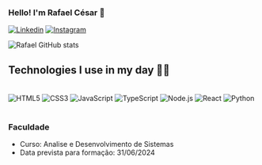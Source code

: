 ### Hello! I'm Rafael César 👋

[![Linkedin](https://img.shields.io/badge/LinkedIn-0077B5?style=for-the-badge&logo=linkedin&logoColor=white)](https://www.linkedin.com/in/rafael-c%C3%A9sar-rocha-0568b31a4/)
[![Instagram](https://img.shields.io/badge/Instagram-E4405F?style=for-the-badge&logo=instagram&logoColor=white)](https://www.instagram.com/_rcrock/)

![Rafael GitHub stats](https://github-readme-stats.vercel.app/api?username=rafaelcesar0&show_icons=true&theme=radical)

## Technologies I use in my day 👨‍💻

<div style="display: inline_block"><br>
    <img align="center" alt="HTML5" src="https://img.shields.io/badge/HTML5-E34F26?style=for-the-badge&logo=html5&logoColor=white"/>
    <img align="center" alt="CSS3" src="https://img.shields.io/badge/CSS3-1572B6?style=for-the-badge&logo=css3&logoColor=white"/>
    <img align="center" alt="JavaScript" src="https://img.shields.io/badge/JavaScript-323330?style=for-the-badge&logo=javascript&logoColor=F7DF1E"/>
    <img align="center" alt="TypeScript" src="https://img.shields.io/badge/TypeScript-007ACC?style=for-the-badge&logo=typescript&logoColor=white"/>
    <img align="center" alt="Node.js" src="https://img.shields.io/badge/Node.js-43853D?style=for-the-badge&logo=node.js&logoColor=white"/>
    <img align="center" alt="React" src="https://img.shields.io/badge/React-20232A?style=for-the-badge&logo=react&logoColor=61DAFB"/>
    <img align="center" alt="Python" src="https://img.shields.io/badge/Python-14354C?style=for-the-badge&logo=python&logoColor=white"/>
</div><br>

### Faculdade
- Curso: Analise e Desenvolvimento de Sistemas
- Data prevista para formação: 31/06/2024
